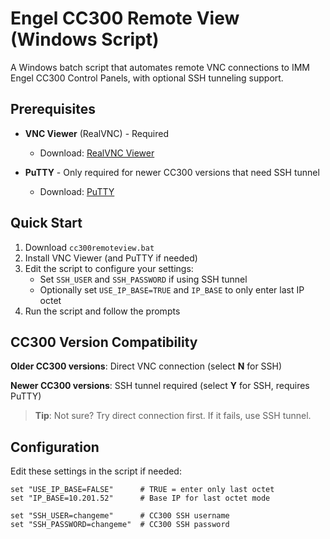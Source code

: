 # Engel CC300 Remote View (Windows Script)

A Windows batch script that automates remote VNC connections to IMM Engel CC300 Control Panels, with optional SSH tunneling support.

## Prerequisites

- **VNC Viewer** (RealVNC) - Required
  - Download: [RealVNC Viewer](https://www.realvnc.com/en/connect/download/viewer/)
  
- **PuTTY** - Only required for newer CC300 versions that need SSH tunnel
  - Download: [PuTTY](https://www.putty.org/)

## Quick Start

1. Download `cc300remoteview.bat`
2. Install VNC Viewer (and PuTTY if needed)
3. Edit the script to configure your settings:
   - Set `SSH_USER` and `SSH_PASSWORD` if using SSH tunnel
   - Optionally set `USE_IP_BASE=TRUE` and `IP_BASE` to only enter last IP octet
4. Run the script and follow the prompts

## CC300 Version Compatibility

**Older CC300 versions**: Direct VNC connection (select **N** for SSH)

**Newer CC300 versions**: SSH tunnel required (select **Y** for SSH, requires PuTTY)

> **Tip**: Not sure? Try direct connection first. If it fails, use SSH tunnel.

## Configuration

Edit these settings in the script if needed:
```batch
set "USE_IP_BASE=FALSE"      # TRUE = enter only last octet
set "IP_BASE=10.201.52"      # Base IP for last octet mode

set "SSH_USER=changeme"      # CC300 SSH username
set "SSH_PASSWORD=changeme"  # CC300 SSH password
